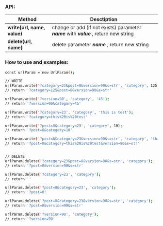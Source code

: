 ### API:
| Method | Desctiption |
| ------ | ------ |
| **write(url, name, value)** | change or add (if not exists) parameter ***name*** with ***value*** , return new string |
| **delete(url, name)** | delete parameter ***name*** , return new string |

### How to use and examples:
```sh
const urlParam = new UrlParam();

// WRITE
urlParam.write('?category=23&post=8&version=90&s=str', 'category', 125); 
// return '?category=125&post=8&version=90&s=str'

urlParam.write('?version=90', 'category', '45');
// return '?version=90&category=45'

urlParam.write('?category=23', 'category', 'this is test');
// return '?category=this%20is%20test'

urlParam.write('?post=8&category=23', 'category', 10);
// return '?post=8&category=10'

urlParam.write('?post=8&category=23&version=90&s=str', 'category', 'this is test');
// return '?post=8&category=this%20is%20test&version=90&s=str'


// DELETE
urlParam.delete('?category=23&post=8&version=90&s=str', 'category'); 
// return '?post=8&version=90&s=str'

urlParam.delete('?category=23', 'category'); 
// return ''

urlParam.delete('?post=8&category=23', 'category'); 
// return '?post=8'

urlParam.delete('?post=8&category=23&version=90&s=str', 'category'); 
// return '?post=8&version=90&s=str'

urlParam.delete('?version=90', 'category'); 
// return '?version=90'
```